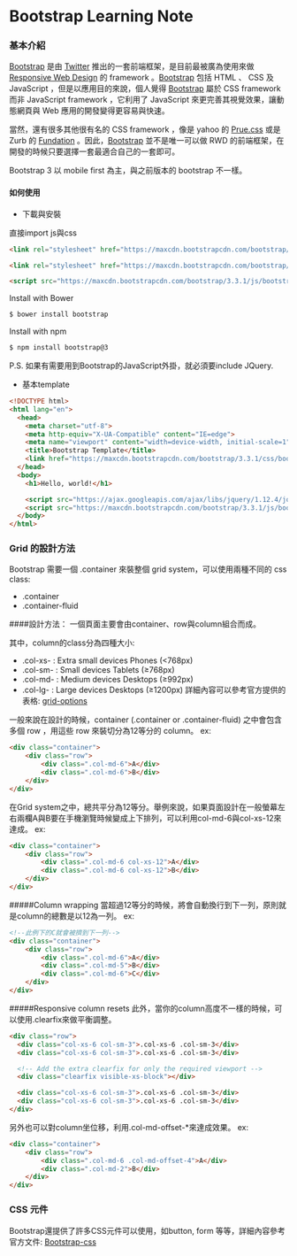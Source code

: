 # Bootstrap Learning Note

### 基本介紹
[Bootstrap] 是由 [Twitter] 推出的一套前端框架，是目前最被廣為使用來做 [Responsive Web Design] 的 framework 。[Bootstrap] 包括 HTML 、 CSS 及 JavaScript ，但是以應用目的來說，個人覺得 [Bootstrap] 屬於 CSS framework 而非 JavaScript framework ，它利用了 JavaScript 來更完善其視覺效果，讓動態網頁與 Web 應用的開發變得更容易與快速。

當然，還有很多其他很有名的 CSS framework ，像是 yahoo 的 [Prue.css] 或是 Zurb 的 [Fundation] 。因此，[Bootstrap] 並不是唯一可以做 RWD 的前端框架，在開發的時候只要選擇一套最適合自己的一套即可。

Bootstrap 3 以 mobile first 為主，與之前版本的 bootstrap 不一樣。


#### 如何使用
* 下載與安裝

直接import js與css
```html
<link rel="stylesheet" href="https://maxcdn.bootstrapcdn.com/bootstrap/3.3.1/css/bootstrap.min.css">

<link rel="stylesheet" href="https://maxcdn.bootstrapcdn.com/bootstrap/3.3.1/css/bootstrap-theme.min.css">

<script src="https://maxcdn.bootstrapcdn.com/bootstrap/3.3.1/js/bootstrap.min.js"></script>
```

Install with Bower
```bash
$ bower install bootstrap
```

Install with npm
```bash
$ npm install bootstrap@3
```

P.S. 如果有需要用到Bootstrap的JavaScript外掛，就必須要include JQuery.

* 基本template
```html
<!DOCTYPE html>
<html lang="en">
  <head>
    <meta charset="utf-8">
    <meta http-equiv="X-UA-Compatible" content="IE=edge">
    <meta name="viewport" content="width=device-width, initial-scale=1">
    <title>Bootstrap Template</title>
    <link href="https://maxcdn.bootstrapcdn.com/bootstrap/3.3.1/css/bootstrap.min.css" rel="stylesheet">
  </head>
  <body>
    <h1>Hello, world!</h1>

    <script src="https://ajax.googleapis.com/ajax/libs/jquery/1.12.4/jquery.min.js"></script>
    <script src="https://maxcdn.bootstrapcdn.com/bootstrap/3.3.1/js/bootstrap.min.js"></script>
  </body>
</html>
```


### Grid 的設計方法
Bootstrap 需要一個 .container 來裝整個 grid system，可以使用兩種不同的 css class:
* .container
* .container-fluid

####設計方法： 
一個頁面主要會由container、row與column組合而成。

其中，column的class分為四種大小:
* .col-xs- : Extra small devices Phones (<768px)
* .col-sm- : Small devices Tablets (≥768px)
* .col-md- : Medium devices Desktops (≥992px)
* .col-lg- : Large devices Desktops (≥1200px)
詳細內容可以參考官方提供的表格: [grid-options]

一般來說在設計的時候，container (.container or .container-fluid) 之中會包含多個 row ，用這些 row 來裝切分為12等分的 column。
ex:
```html
<div class="container">
    <div class="row">
        <div class=".col-md-6">A</div>
        <div class=".col-md-6">B</div>
    </div>
</div>
```

在Grid system之中，總共平分為12等分。舉例來說，如果頁面設計在一般螢幕左右兩欄A與B要在手機瀏覽時候變成上下排列，可以利用col-md-6與col-xs-12來達成。
ex:
```html
<div class="container">
    <div class="row">
        <div class=".col-md-6 col-xs-12">A</div>
        <div class=".col-md-6 col-xs-12">B</div>
    </div>
</div>
```

#####Column wrapping
當超過12等分的時候，將會自動換行到下一列，原則就是column的總數是以12為一列。
ex:
```html
<!--此例下的C就會被擠到下一列-->
<div class="container">
    <div class="row">
        <div class=".col-md-6">A</div>
        <div class=".col-md-5">B</div>
        <div class=".col-md-6">C</div>
    </div>
</div>
```

#####Responsive column resets
此外，當你的column高度不一樣的時候，可以使用.clearfix來做平衡調整。
```html
<div class="row">
  <div class="col-xs-6 col-sm-3">.col-xs-6 .col-sm-3</div>
  <div class="col-xs-6 col-sm-3">.col-xs-6 .col-sm-3</div>

  <!-- Add the extra clearfix for only the required viewport -->
  <div class="clearfix visible-xs-block"></div>

  <div class="col-xs-6 col-sm-3">.col-xs-6 .col-sm-3</div>
  <div class="col-xs-6 col-sm-3">.col-xs-6 .col-sm-3</div>
</div>
```

另外也可以對column坐位移，利用.col-md-offset-*來達成效果。
ex:
```html
<div class="container">
    <div class="row">
        <div class=".col-md-6 .col-md-offset-4">A</div>
        <div class=".col-md-2">B</div>
    </div>
</div>
```


### CSS 元件
Bootstrap還提供了許多CSS元件可以使用，如button, form 等等，詳細內容參考官方文件: [Bootstrap-css]



[Bootstrap]: <http://getbootstrap.com/>
[Twitter]: <https://twitter.com/>
[Responsive Web Design]: <https://en.wikipedia.org/wiki/Responsive_web_design>
[Prue.css]: <http://purecss.io/>
[Fundation]: <http://foundation.zurb.com/>
[Start Bootstrap]: <https://startbootstrap.com/>
[wrap bootstrap]: <https://wrapbootstrap.com/>
[BootstrapCDN]: <https://www.bootstrapcdn.com/>
[grid-options]: <http://getbootstrap.com/css/#grid-options>
[Bootstrap-css]: <http://getbootstrap.com/css/>


